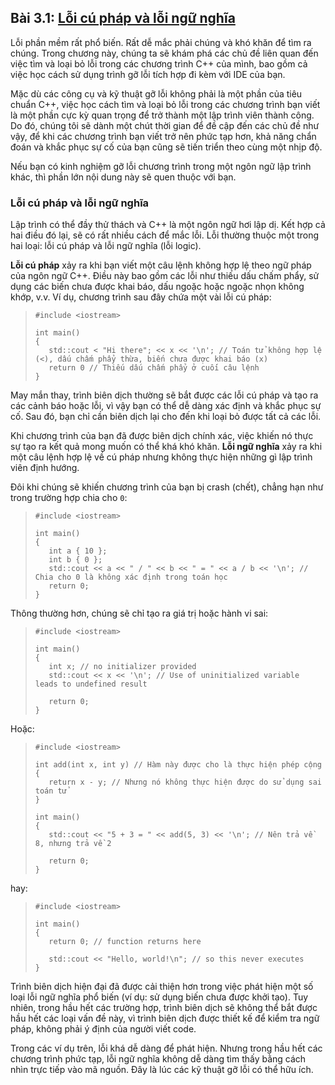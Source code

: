 ## **Bài 3.1: <u>Lỗi cú pháp và lỗi ngữ nghĩa</u>**

Lỗi phần mềm rất phổ biến. Rất dễ mắc phải chúng và khó khăn để tìm ra chúng. Trong chương này, chúng ta sẽ khám phá các chủ đề liên quan đến việc tìm và loại bỏ lỗi trong các chương trình C++ của mình, bao gồm cả việc học cách sử dụng trình gỡ lỗi tích hợp đi kèm với IDE của bạn.

Mặc dù các công cụ và kỹ thuật gỡ lỗi không phải là một phần của tiêu chuẩn C++, việc học cách tìm và loại bỏ lỗi trong các chương trình bạn viết là một phần cực kỳ quan trọng để trở thành một lập trình viên thành công. Do đó, chúng tôi sẽ dành một chút thời gian để đề cập đến các chủ đề như vậy, để khi các chương trình bạn viết trở nên phức tạp hơn, khả năng chẩn đoán và khắc phục sự cố của bạn cũng sẽ tiến triển theo cùng một nhịp độ.

Nếu bạn có kinh nghiệm gỡ lỗi chương trình trong một ngôn ngữ lập trình khác, thì phần lớn nội dung này sẽ quen thuộc với bạn.

### **Lỗi cú pháp và lỗi ngữ nghĩa**

Lập trình có thể đầy thử thách và C++ là một ngôn ngữ hơi lập dị. Kết hợp cả hai điều đó lại, sẽ có rất nhiều cách để mắc lỗi. Lỗi thường thuộc một trong hai loại: lỗi cú pháp và lỗi ngữ nghĩa (lỗi logic).

**Lỗi cú pháp** xảy ra khi bạn viết một câu lệnh không hợp lệ theo ngữ pháp của ngôn ngữ C++. Điều này bao gồm các lỗi như thiếu dấu chấm phẩy, sử dụng các biến chưa được khai báo, dấu ngoặc hoặc ngoặc nhọn không khớp, v.v. Ví dụ, chương trình sau đây chứa một vài lỗi cú pháp:

>```
>#include <iostream>
>
>int main()
>{
>    std::cout < "Hi there"; << x << '\n'; // Toán tử không hợp lệ (<), dấu chấm phẩy thừa, biến chưa được khai báo (x)
>    return 0 // Thiếu dấu chấm phẩy ở cuối câu lệnh
>}
>```

May mắn thay, trình biên dịch thường sẽ bắt được các lỗi cú pháp và tạo ra các cảnh báo hoặc lỗi, vì vậy bạn có thể dễ dàng xác định và khắc phục sự cố. Sau đó, bạn chỉ cần biên dịch lại cho đến khi loại bỏ được tất cả các lỗi.

Khi chương trình của bạn đã được biên dịch chính xác, việc khiến nó thực sự tạo ra kết quả mong muốn có thể khá khó khăn. **Lỗi ngữ nghĩa** xảy ra khi một câu lệnh hợp lệ về cú pháp nhưng không thực hiện những gì lập trình viên định hướng.

Đôi khi chúng sẽ khiến chương trình của bạn bị crash (chết), chẳng hạn như trong trường hợp chia cho `0`:
>```
>#include <iostream>
>
>int main()
>{
>    int a { 10 };
>    int b { 0 };
>    std::cout << a << " / " << b << " = " << a / b << '\n'; // Chia cho 0 là không xác định trong toán học
>    return 0;
>}
>```



Thông thường hơn, chúng sẽ chỉ tạo ra giá trị hoặc hành vi sai:
>```
>#include <iostream>
>
>int main()
>{
>    int x; // no initializer provided
>    std::cout << x << '\n'; // Use of uninitialized variable leads to undefined result
>
>    return 0;
>}
>```

Hoặc:

>```
>#include <iostream>
>
>int add(int x, int y) // Hàm này được cho là thực hiện phép cộng
>{
>    return x - y; // Nhưng nó không thực hiện được do sử dụng sai toán tử
>}
>
>int main()
>{
>    std::cout << "5 + 3 = " << add(5, 3) << '\n'; // Nên trả về 8, nhưng trả về 2
>
>    return 0;
>}
>```

hay:
>```
>#include <iostream>
>
>int main()
>{
>    return 0; // function returns here
>
>    std::cout << "Hello, world!\n"; // so this never executes
>}
>```

Trình biên dịch hiện đại đã được cải thiện hơn trong việc phát hiện một số loại lỗi ngữ nghĩa phổ biến (ví dụ: sử dụng biến chưa được khởi tạo). Tuy nhiên, trong hầu hết các trường hợp, trình biên dịch sẽ không thể bắt được hầu hết các loại vấn đề này, vì trình biên dịch được thiết kế để kiểm tra ngữ pháp, không phải ý định của người viết code.

Trong các ví dụ trên, lỗi khá dễ dàng để phát hiện. Nhưng trong hầu hết các chương trình phức tạp, lỗi ngữ nghĩa không dễ dàng tìm thấy bằng cách nhìn trực tiếp vào mã nguồn. Đây là lúc các kỹ thuật gỡ lỗi có thể hữu ích.
